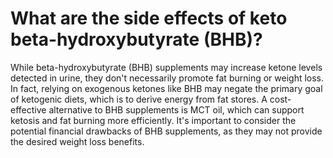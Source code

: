 # What are the side effects of keto beta-hydroxybutyrate (BHB)?

While beta-hydroxybutyrate (BHB) supplements may increase ketone levels detected in urine, they don't necessarily promote fat burning or weight loss. In fact, relying on exogenous ketones like BHB may negate the primary goal of ketogenic diets, which is to derive energy from fat stores. A cost-effective alternative to BHB supplements is MCT oil, which can support ketosis and fat burning more efficiently. It's important to consider the potential financial drawbacks of BHB supplements, as they may not provide the desired weight loss benefits.